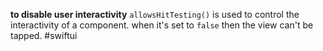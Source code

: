 **to disable user interactivity**
`allowsHitTesting()` is used to control the interactivity of a component. 
when it's set to `false` then the view can't be tapped.
#swiftui 